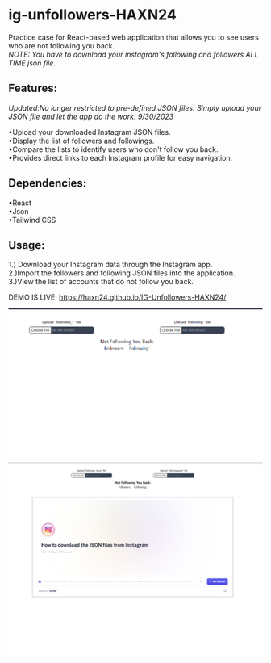 # ig-unfollowers-HAXN24

Practice case for React-based web application that allows you to see users who are not following you back.\
*NOTE: You have to download your instagram's following and followers ALL TIME json file.*

<h2>Features:</h2>

*Updated:No longer restricted to pre-defined JSON files. Simply upload your
JSON file and let the app do the work. 9/30/2023*

•Upload your downloaded Instagram JSON files.\
•Display the list of followers and followings.\
•Compare the lists to identify users who don't follow you back.\
•Provides direct links to each Instagram profile for easy navigation.

<h2>Dependencies:</h2>

•React\
•Json\
•Tailwind CSS

<h2>Usage:</h2>

1.) Download your Instagram data through the Instagram app.\
2.)Import the followers and following JSON files into the application.\
3.)View the list of accounts that do not follow you back.

DEMO IS LIVE: https://haxn24.github.io/IG-Unfollowers-HAXN24/

![jsonUpload.png](src%2Fassets%2FjsonUpload.png)
![demo.png](src%2Fassets%2Fdemo.png)
